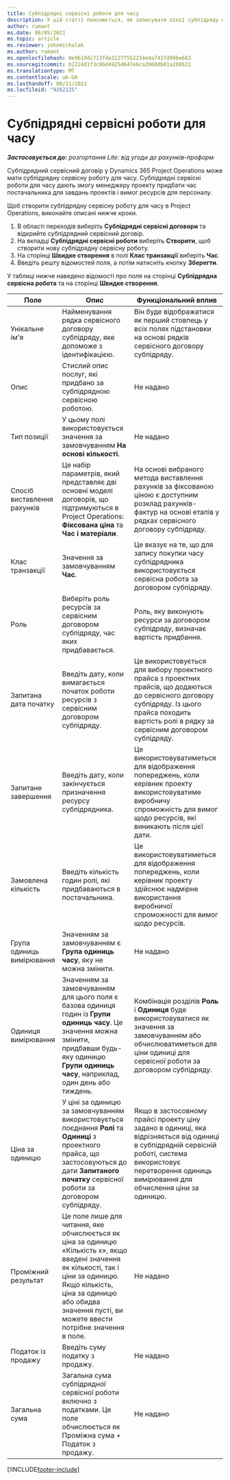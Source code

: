 ```yaml
---
title: Субпідрядні сервісні роботи для часу
description: У цій статті пояснюється, як записувати лінії субпідряду на час і фіксувати час покупки у постачальників.
author: rumant
ms.date: 08/05/2021
ms.topic: article
ms.reviewer: johnmichalak
ms.author: rumant
ms.openlocfilehash: 8e9619dc713fde3127f552234e4a7427d99be683
ms.sourcegitcommit: b2224d1f3c0bd4925d647e6ca3960db81a209521
ms.translationtype: MT
ms.contentlocale: uk-UA
ms.lasthandoff: 08/11/2022
ms.locfileid: "9262125"
---
```

# <a name="subcontract-lines-for-time"></a>Субпідрядні сервісні роботи для часу

_**Застосовується до:** розгортання Lite: від угоди до рахунків-проформ_

Субпідрядний сервісний договір у Dynamics 365 Project Operations може мати субпідрядну сервісну роботу для часу. Субпідрядні сервісні роботи для часу дають змогу менеджеру проекту придбати час постачальника для завдань проектів і вимог ресурсів для персоналу.

Щоб створити субпідрядну сервісну роботу для часу в Project Operations, виконайте описані нижче кроки.

1. В області переходів виберіть **Субпідрядні сервісні договори** та відкрийте субпідрядний сервісний договір.
2. На вкладці **Субпідрядні сервісні роботи** виберіть **Створити**, щоб створити нову субпідрядну сервісну роботу.
3. На сторінці **Швидке створення** в полі **Клас транзакції** виберіть **Час**.
4. Введіть решту відомостей поля, а потім натисніть кнопку **Зберегти**.

  У таблиці нижче наведено відомості про поля на сторінці **Субпідрядна сервісна робота** та на сторінці **Швидке створення**.

| **Поле** | **Опис** | **Функціональний вплив** |
| --- | --- | --- |
| Унікальне ім'я | Найменування рядка сервісного договору субпідряду, яке допоможе з ідентифікацією. | Він буде відображатися як перший стовпець у всіх полях підстановки на основі рядків сервісного договору субпідряду. |
| Опис | Стислий опис послуг, які придбано за субпідрядною сервісною роботою. |Не надано |
| Тип позиції |   У цьому полі використовується значення за замовчуванням **На основі кількості**.| Не надано |
| Спосіб виставлення рахунків | Це набір параметрів, який представляє дві основні моделі договорів, що підтримуються в Project Operations: **Фіксована ціна** та **Час і матеріали**. | На основі вибраного метода виставлення рахунків за фіксованою ціною є доступним розклад рахунків-фактур на основі етапів у рядках сервісного договору субпідряду. |
| Клас транзакції | Значення за замовчуванням **Час**. | Це вказує на те, що для запису покупки часу субпідрядника використовується сервісна робота за договором субпідряду. |
| Роль | Виберіть роль ресурсів за сервісним договором субпідряду, час яких придбавається. | Роль, яку виконують ресурси за договором субпідряду, визначає вартість придбання. |
| Запитана дата початку | Введіть дату, коли вимагається початок роботи ресурсів з сервісним договором субпідряду. | Це використовується для вибору проектного прайса з проектних прайсів, що додаються до сервісного договору субпідряду. Із цього прайса походить вартість ролі в рядку за сервісним договором субпідряду. |
| Запитане завершення | Введіть дату, коли закінчується призначення ресурсу субпідрядника. | Це використовуватиметься для відображення попереджень, коли керівник проекту використовуватиме виробничу спроможність для вимог щодо ресурсів, які виникають після цієї дати. |
| Замовлена кількість | Введіть кількість годин ролі, які придбаваються в постачальника. | Це використовуватиметься для відображення попереджень, коли керівник проекту здійснює надмірне використання виробничої спроможності для вимог щодо ресурсів. |
| Група одиниць вимірювання | Значенням за замовчуванням є **Група одиниць часу**, яку не можна змінити. | Не надано|
| Одиниця вимірювання | Значенням за замовчуванням для цього поля є базова одиниця годин із **Групи одиниць часу**. Це значення можна змінити, придбавши будь-яку одиницю **Групи одиниць часу**, наприклад, один день або тиждень. | Комбінація розділів **Роль** і **Одиниця** буде використовуватися як значення за замовчуванням або обчислюватиметься для ціни одиниці для сервісної роботи за договором субпідряду. |
| Ціна за одиницю | У ціні за одиницю за замовчуванням використовується поєднання **Ролі** та **Одиниці** з проектного прайса, що застосовуються до дати **Запитаного початку** сервісної роботи за договором субпідряду. | Якщо в застосовному прайсі проекту ціну задано в одиниці, яка відрізняється від одиниці в субпідрядній сервісній роботі, система використовує перетворення одиниць вимірювання для обчислення ціни за одиницю. |
| Проміжний результат |    Це поле лише для читання, яке обчислюється як ціна за одиницю «Кількість х», якщо введені значення як кількості, так і ціни за одиницю. Якщо кількість, ціна за одиницю або обидва значення пусті, ви можете ввести потрібне значення в поле. | Не надано|
| Податок із продажу |   Введіть суму податку з продажу. |Не надано |
| Загальна сума | Загальна сума субпідрядної сервісної роботи включно з податками. Це поле обчислюється як Проміжна сума + Податок з продажу.|Не надано |

[!INCLUDE[footer-include](../../includes/footer-banner.md)]
